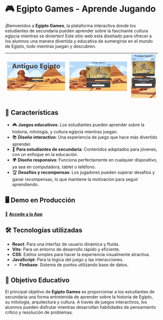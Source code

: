 # 🎮 Egipto Games - Aprende Jugando

¡Bienvenidos a **Egipto Games**, la plataforma interactiva donde los estudiantes de secundaria pueden aprender sobre la fascinante cultura egipcia mientras se divierten! Este sitio web está diseñado para ofrecer a los alumnos una manera divertida y educativa de sumergirse en el mundo de Egipto, todo mientras juegan y descubren.

| ![Main](./public/img/main.png) | ![Game](./public/img/game.png) | ![Game Responsive](./public/img/game-responsive.png) |
|----------------------------|---------------------------|--------------------------------|

## 🚀 Características

- 🎮 **Juegos educativos**: Los estudiantes pueden aprender sobre la historia, mitología, y cultura egipcia mientras juegan.
- 📚 **Diseño interactivo**: Una experiencia de juego que hace más divertido aprender.
- 📍 **Para estudiantes de secundaria**: Contenidos adaptados para jóvenes, con un enfoque en la educación.
- 🌍 **Diseño responsivo**: Funciona perfectamente en cualquier dispositivo, ya sea en computadora, tablet o teléfono.
- 🏆 **Desafíos y recompensas**: Los jugadores pueden superar desafíos y ganar recompensas, lo que mantiene la motivación para seguir aprendiendo.

## 🖥️ Demo en Producción

🔗 [**Accede a la App**](https://egipto-games.vercel.app/)

## 🛠️ Tecnologías utilizadas

- **React**: Para una interfaz de usuario dinámica y fluida.
- **Vite**: Para un entorno de desarrollo rápido y eficiente.
- **CSS**: Estilos simples para hacer la experiencia visualmente atractiva.
- **JavaScript**: Para la lógica del juego y las interacciones.
- - **Firebase**: Sistema de puntos utilizando base de datos.

## 🎯 Objetivo Educativo

El principal objetivo de **Egipto Games** es proporcionar a los estudiantes de secundaria una forma entretenida de aprender sobre la historia de Egipto, su mitología, arquitectura y cultura. A través de juegos interactivos, los alumnos pueden disfrutar mientras desarrollan habilidades de pensamiento crítico y resolución de problemas.
